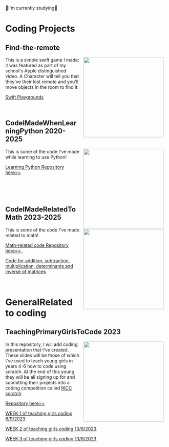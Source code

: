 
🌷I'm currently studying🌷
# Coding Projects

## Find-the-remote 
<p>
 <img src="https://i.imgur.com/MHbJmtH.png" width="250" align="right" hspace="10" >
 This is a simple swift game I made; it was featured as part of my school's Apple distinguished video.
 A Character will tell you that they've their lost remote and you'll move objects in the room to find it.

 
 [Swift Playgrounds](https://github.com/carmiabela/Find-the-remote/blob/main/Find%20the%20Remote.playgroundbook.zip?raw=true)
 
</p>
<br> 

## CodeIMadeWhenLearningPython 2020-2025
<p>
 <img src="https://i.imgur.com/05vJGK3.png" width="250" align="right" hspace="10" >
 
 This is some of the code I've made while learning to use Python!
 
 <a href="https://github.com/carmiabela/LearningPython">Learning Python Repository here>> </a>

</p>
<br> 
<br> 
<br> 

## CodeIMadeRelatedToMath 2023-2025

<p>
 
 <img src="https://imgur.com/ypUN1BK.png" width="250" align="right" hspace="10" >

 
 This is some of the code I've made related to math! 
 
 [Math-related code Repository here>> ](https://github.com/carmiabela/Math-Projects).
 
 <a href="https://replit.com/join/tlgsuutorb-carmellaabela1">Code for addition, subtraction, multiplication, determinants and inverse of matrices</a>

</p>
<br> 

# GeneralRelated to coding

## TeachingPrimaryGirlsToCode 2023
<p>
 <img src="https://imgur.com/NRjGAgG.png" width="250" align="right" hspace="10" >
 
 In this repository, I will add coding presentation that I've created. These slides will be those of which I've used to teach young girls in years 4-6 how to code using scratch. At the end of this young they will be all signing up for and submitting their projects into a coding competition called [IKCC scratch](https://www.ikcc.info/).
 
 [Repository here>>](https://github.com/carmiabela/TeachingPrimaryGirlsToCode)

[WEEK 1 of teaching girls coding 6/9/2023](https://docs.google.com/presentation/d/1Uuwoo1B6EJPVOJAs3OuzRrvP7Rn9l5ShgXm3HjpKgM8/edit).

[WEEK 2 of teaching girls coding 13/9/2023](https://docs.google.com/presentation/d/14DGuj4aoxuhAj0Dg9x3ouGnAf1e8B5asmwVqLjRByjE/edit).

[WEEK 3 of teaching girls coding 13/9/2023](https://docs.google.com/presentation/d/1rM494PwVEKtAC1CFtD2oHwUBKnzxhMI-W63Tv1GFVqQ/edit?usp=sharing).

</p>
<br> 

